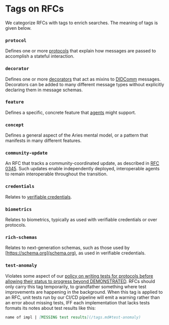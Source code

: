 # Tags on RFCs

We categorize RFCs with tags to enrich searches. The meaning of tags is given below.

### `protocol`
Defines one or more [protocols](concepts/0003-protocols/README.md) that explain how messages are passed to accomplish a stateful interaction.

### `decorator`
Defines one or more [decorators](concepts/0011-decorators/README.md) that act as mixins to [DIDComm](concepts/0005-didcomm/README.md) messages. Decorators can be added to many different message types without explicitly declaring them in message schemas.

### `feature`
Defines a specific, concrete feature that [agents](concepts/0004-agents/README.md) might support.

### `concept`
Defines a general aspect of the Aries mental model, or a pattern that manifests in many different features.

### `community-update`
An RFC that tracks a community-coordinated update, as described in [RFC
0345](../../concepts/0345-community-coordinated-update/README.md). Such updates
enable independently deployed, interoperable agents to remain interoperable
throughout the transition.

### `credentials`
Relates to [verifiable credentials](https://www.w3.org/TR/vc-data-model/).

### `biometrics`
Relates to biometrics, typically as used with verifiable credentials or over protocols.

### `rich-schemas`
Relates to next-generation schemas, such as those used by [https://schema.org](schema.org), as used in verifiable credentials.

### `test-anomaly`
Violates some aspect of our [policy on writing tests for protocols before allowing their status to progress beyond DEMONSTRATED](/README.md#accepted). RFCs should only carry this tag temporarily, to grandfather something where test improvements are happening in the background. When this tag is applied to an RFC, unit tests run by our CI/CD pipeline will emit a warning rather than an error about missing tests, IFF each implementation that lacks tests formats its notes about test results like this:

```markdown
name of impl | [MISSING test results](/tags.md#test-anomaly)
```